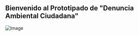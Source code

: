 ## Bienvenido al Prototipado de "Denuncia Ambiental Ciudadana"

![Image](https://s5.gifyu.com/images/20200217_234444-ANIMATION.md.gif)
